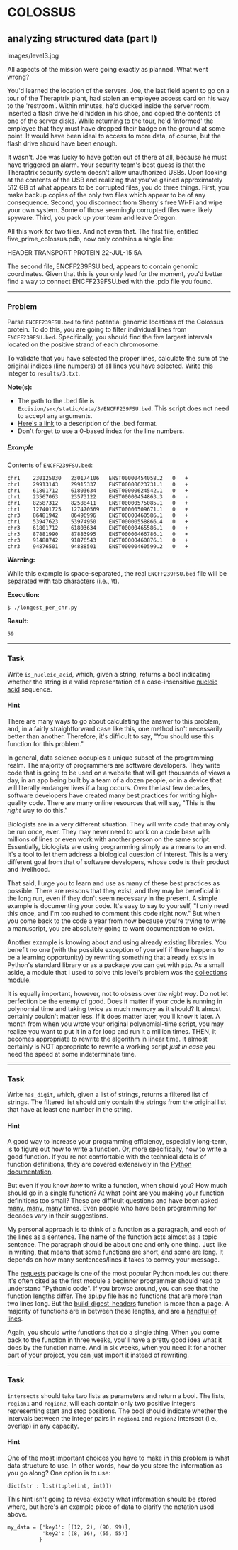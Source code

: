 COLOSSUS
=====

analyzing structured data (part I)
--------

images/level3.jpg

All aspects of the mission were going exactly as planned. What went wrong?

You'd learned the location of the servers. Joe, the last field agent to go on a tour of the Theraptrix plant, had stolen an employee access card on his way to the 'restroom'. Within minutes, he'd ducked inside the server room, inserted a flash drive he'd hidden in his shoe, and copied the contents of one of the server disks. While returning to the tour, he'd 'informed' the employee that they must have dropped their badge on the ground at some point. It would have been ideal to access to more data, of course, but the flash drive should have been enough.

It wasn't. Joe was lucky to have gotten out of there at all, because he must have triggered an alarm. Your security team's best guess is that the Theraptrix security system doesn't allow unauthorized USBs. Upon looking at the contents of the USB and realizing that you've gained approximately 512 GB of what appears to be corrupted files, you do three things. First, you make backup copies of the only two files which appear to be of any consequence. Second, you disconnect from Sherry's free Wi-Fi and wipe your own system. Some of those seemingly corrupted files were likely spyware. Third, you pack up your team and leave Oregon.


All this work for two files. And not even that. The first file, entitled five_prime_colossus.pdb, now only contains a single line:

HEADER    TRANSPORT PROTEIN                       22-JUL-15   5A

The second file, ENCFF239FSU.bed, appears to contain genomic coordinates. Given that this is your only lead for the moment, you'd better find a way to connect ENCFF239FSU.bed with the .pdb file you found.

---

### Problem

Parse `ENCFF239FSU.bed` to find potential genomic locations of the Colossus protein. To do this, you are going to filter individual lines from `ENCFF239FSU.bed`. Specifically, you should find the five largest intervals located on the positive strand of each chromosome.

To validate that you have selected the proper lines, calculate the sum of the original indices (line numbers) of all lines you have selected. Write this integer to `results/3.txt`.

**Note(s):**

* The path to the .bed file is `Excision/src/static/data/3/ENCFF239FSU.bed`. This script does not need to accept any arguments.
* [Here's a link](https://genome.ucsc.edu/FAQ/FAQformat.html#format1) to a description of the .bed format.
* Don't forget to use a 0-based index for the line numbers.

##### Example

Contents of `ENCFF239FSU.bed`:

    chr1	230125030	230174106	ENST00000454058.2	0	+
    chr1	29913143	29915337	ENST00000623731.1	0	+
    chr1	61801712	61803634	ENST00000624542.1	0	+
    chr1	23567063	23573122	ENST00000454863.3	0	-
    chr1	82587312	82588411	ENST00000575085.1	0	+
    chr1	127401725	127470569	ENST00000509671.1	0	+
    chr3	86481942	86496996	ENST00000460586.1	0	+
    chr1	53947623	53974950	ENST00000558866.4	0	+
    chr3	61801712	61803634	ENST00000465586.1	0	+
    chr3	87881990	87883995	ENST00000466786.1	0	+
    chr3	91488742	91876543	ENST00000460876.1	0	+
    chr3	94876501	94888501	ENST00000460599.2	0	+

**Warning:**

While this example is space-separated, the real `ENCFF239FSU.bed` file will be separated with tab characters (i.e., \t).

**Execution:**

`$ ./longest_per_chr.py`

**Result:**

    59

---

### Task

Write `is_nucleic_acid`, which, given a string, returns a bool indicating whether the string is a valid representation of a case-insensitive [nucleic acid](https://en.wikipedia.org/wiki/Nucleic_acid_notation) sequence.

#### Hint

There are many ways to go about calculating the answer to this problem, and, in a fairly straightforward case like this, one method isn't necessarily better than another. Therefore, it's difficult to say, "You should use this function for this problem."

In general, data science occupies a unique subset of the programming realm. The majority of programmers are software developers. They write code that is going to be used on a website that will get thousands of views a day, in an app being built by a team of a dozen people, or in a device that will literally endanger lives if a bug occurs. Over the last few decades, software developers have created many best practices for writing high-quality code. There are many online resources that will say, "This is the _right_ way to do this."

Biologists are in a very different situation. They will write code that may only be run once, ever. They may never need to work on a code base with millions of lines or even work with another person on the same script. Essentially, biologists are using programming simply as a means to an end. It's a tool to let them address a biological question of interest. This is a very different goal from that of software developers, whose code is their product and livelihood.

That said, I urge you to learn and use as many of these best practices as possible. There are reasons that they exist, and they may be beneficial in the long run, even if they don't seem necessary in the present. A simple example is documenting your code. It's easy to say to yourself, "I only need this once, and I'm too rushed to comment this code right now." But when you come back to the code a year from now because you're trying to write a manuscript, you are absolutely going to want documentation to exist.

Another example is knowing about and using already existing libraries. You benefit no one (with the possible exception of yourself if there happens to be a learning opportunity) by rewriting something that already exists in Python's standard library or as a package you can get with `pip`. As a small aside, a module that I used to solve this level's problem was the [collections module](https://docs.python.org/3.6/library/collections.html#module-collections).  

It is equally important, however, not to obsess over *the right way*. Do not let perfection be the enemy of good. Does it matter if your code is running in polynomial time and taking twice as much memory as it should? It almost certainly couldn't matter less. If it does matter later, you'll know it later. A month from when you wrote your original polynomial-time script, you may realize you want to put it in a for loop and run it a million times. THEN, it becomes appropriate to rewrite the algorithm in linear time. It almost certainly is NOT appropriate to rewrite a working script *just in case* you need the speed at some indeterminate time.

---

### Task

Write `has_digit`, which, given a list of strings, returns a filtered list of strings. The filtered list should only contain the strings from the original list that have at least one number in the string.

#### Hint

A good way to increase your programming efficiency, especially long-term, is to figure out how to write a function. Or, more specifically, how to write a good function. If you're not comfortable with the technical details of function definitions, they are covered extensively in the [Python documentation](https://docs.python.org/3/tutorial/controlflow.html#defining-functions).

But even if you know *how* to write a function, when should you? How much should go in a single function? At what point are you making your function definitions too small? These are difficult questions and have been asked [many](https://softwareengineering.stackexchange.com/questions/133404/what-is-the-ideal-length-of-a-method-for-you), [many](https://stackoverflow.com/questions/1170215/how-long-should-functions-methods-should-be-in-average), [many](https://stackoverflow.com/questions/475675/when-is-a-function-too-long) times. Even people who have been programming for decades vary in their suggestions.

My personal approach is to think of a function as a paragraph, and each of the lines as a sentence. The name of the function acts almost as a topic sentence. The paragraph should be about one and only one thing. Just like in writing, that means that some functions are short, and some are long. It depends on how many sentences/lines it takes to convey your message.

The [requests](https://github.com/requests/requests) package is one of the most popular Python modules out there. It's often cited as the first module a beginner programmer should read to understand "Pythonic code". If you browse around, you can see that the function lengths differ. The [api.py file](https://github.com/requests/requests/blob/master/requests/api.py) has no functions that are more than two lines long. But the [build_digest_headers](https://github.com/requests/requests/blob/master/requests/auth.py#L127) function is more than a page. A majority of functions are in between these lengths, and are a [handful of lines](https://github.com/requests/requests/blob/master/requests/models.py#L939).

Again, you should write functions that do a single thing. When you come back to the function in three weeks, you'll have a pretty good idea what it does by the function name. And in six weeks, when you need it for another part of your project, you can just import it instead of rewriting.

---

### Task

`intersects` should take two lists as parameters and return a bool. The lists, `region1` and `region2`, will each contain only two positive integers representing start and stop positions. The bool should indicate whether the intervals between the integer pairs in `region1` and `region2` intersect (i.e., overlap) in any capacity.

#### Hint

One of the most important choices you have to make in this problem is what data structure to use. In other words, how do you store the information as you go along? One option is to use:

    dict(str : list(tuple(int, int)))

This hint isn't going to reveal exactly what information should be stored where, but here's an example piece of data to clarify the notation used above.

    my_data = {'key1': [(12, 2), (90, 99)],
               'key2': [(8, 16), (55, 55)]
              }
